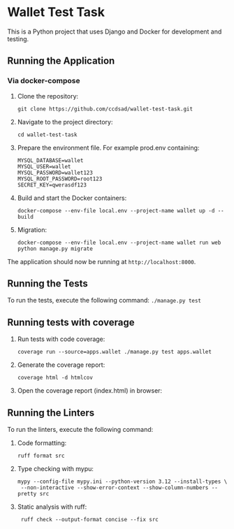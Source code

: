 # Wallet Test Task

This is a Python project that uses Django and Docker for development and testing.

## Running the Application

### Via docker-compose

1. Clone the repository:
    ```
    git clone https://github.com/ccdsad/wallet-test-task.git
    ```

2. Navigate to the project directory:
    ```
    cd wallet-test-task
    ```

3. Prepare the environment file. For example prod.env containing:
    ```
    MYSQL_DATABASE=wallet
    MYSQL_USER=wallet
    MYSQL_PASSWORD=wallet123
    MYSQL_ROOT_PASSWORD=root123
    SECRET_KEY=qwerasdf123
    ```

4. Build and start the Docker containers:
    ```
    docker-compose --env-file local.env --project-name wallet up -d --build
    ```

5. Migration:
    ```
    docker-compose --env-file local.env --project-name wallet run web python manage.py migrate
    ```

The application should now be running at `http://localhost:8000`.

## Running the Tests

To run the tests, execute the following command:
    ```
    ./manage.py test
    ```

## Running tests with coverage

1. Run tests with code coverage:
    ```
    coverage run --source=apps.wallet ./manage.py test apps.wallet
    ```

2. Generate the coverage report:
    ```
    coverage html -d htmlcov
    ```
   
3. Open the coverage report (index.html) in browser:
    
## Running the Linters

To run the linters, execute the following command:

1. Code formatting:
    ```
    ruff format src
    ```

2. Type checking with mypu:
    ```
    mypy --config-file mypy.ini --python-version 3.12 --install-types \
     --non-interactive --show-error-context --show-column-numbers --pretty src
    ```

3. Static analysis with ruff:
    ```
     ruff check --output-format concise --fix src
    ```
